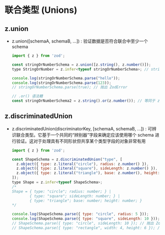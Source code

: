 # 联合类型 (Unions)

## z.union

+ z.union([schemaA, schemaB, ...]) : 验证数据是否符合联合中至少一个 schema

  ```js
  import { z } from 'zod';

  const stringOrNumberSchema = z.union([z.string(), z.number()]);
  type StringOrNumber = z.infer<typeof stringOrNumberSchema>; // string | number

  console.log(stringOrNumberSchema.parse("hello"));
  console.log(stringOrNumberSchema.parse(123));
  // stringOrNumberSchema.parse(true); // 抛出 ZodError

  // .or() 语法糖
  const stringOrNumberSchema2 = z.string().or(z.number()); // 等同于 z.union([z.string(), z.number()])

  ```

## z.discriminatedUnion

+ z.discriminatedUnion(discriminatorKey, [schemaA, schemaB, ...]) : 可辨识联合类型。它基于一个共同的“辨别器”字段来确定应该使用哪个 schema 进行验证。这对于处理具有不同形状但共享某个类型字段的对象非常有用

  ```js
  import { z } from 'zod';

  const ShapeSchema = z.discriminatedUnion("type", [
    z.object({ type: z.literal("circle"), radius: z.number() }),
    z.object({ type: z.literal("square"), sideLength: z.number() }),
    z.object({ type: z.literal("triangle"), base: z.number(), height: z.number() }),
  ]);
  type Shape = z.infer<typeof ShapeSchema>;
  /*
  Shape = { type: "circle"; radius: number; } |
          { type: "square"; sideLength: number; } |
          { type: "triangle"; base: number; height: number; }
  */

  console.log(ShapeSchema.parse({ type: "circle", radius: 5 }));
  console.log(ShapeSchema.parse({ type: "square", sideLength: 10 }));
  // ShapeSchema.parse({ type: "circle", sideLength: 10 }); // 抛出 ZodError (字段不匹配 "circle" 类型)
  // ShapeSchema.parse({ type: "rectangle", width: 4, height: 6 }); // 抛出 ZodError (type "rectangle" 无效)

  ```
